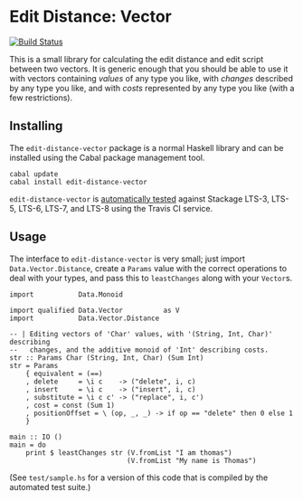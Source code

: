 Edit Distance: Vector
=====================

[![Build Status][badge]][status]

This is a small library for calculating the edit distance and edit script
between two vectors. It is generic enough that you should be able to use it
with vectors containing *values* of any type you like, with *changes* described
by any type you like, and with *costs* represented by any type you like (with a
few restrictions).

Installing
----------

The `edit-distance-vector` package is a normal Haskell library and can be
installed using the Cabal package management tool.

````{bash}
cabal update
cabal install edit-distance-vector
````

`edit-distance-vector` is [automatically tested][status] against Stackage
LTS-3, LTS-5, LTS-6, LTS-7, and LTS-8 using the Travis CI service.

Usage
-----

The interface to `edit-distance-vector` is very small; just import
`Data.Vector.Distance`, create a `Params` value with the correct operations to
deal with your types, and pass this to `leastChanges` along with your
`Vector`s.

````{haskell}
import           Data.Monoid

import qualified Data.Vector          as V
import           Data.Vector.Distance

-- | Editing vectors of 'Char' values, with '(String, Int, Char)' describing
--   changes, and the additive monoid of 'Int' describing costs.
str :: Params Char (String, Int, Char) (Sum Int)
str = Params
    { equivalent = (==)
    , delete     = \i c    -> ("delete", i, c)
    , insert     = \i c    -> ("insert", i, c)
    , substitute = \i c c' -> ("replace", i, c')
    , cost = const (Sum 1)
    , positionOffset = \ (op, _, _) -> if op == "delete" then 0 else 1
    }

main :: IO ()
main = do
    print $ leastChanges str (V.fromList "I am thomas")
                             (V.fromList "My name is Thomas")
````

(See `test/sample.hs` for a version of this code that is compiled
by the automated test suite.)

[badge]: https://travis-ci.org/thsutton/edit-distance-vector.svg?branch=master
[status]: https://travis-ci.org/thsutton/edit-distance-vector
